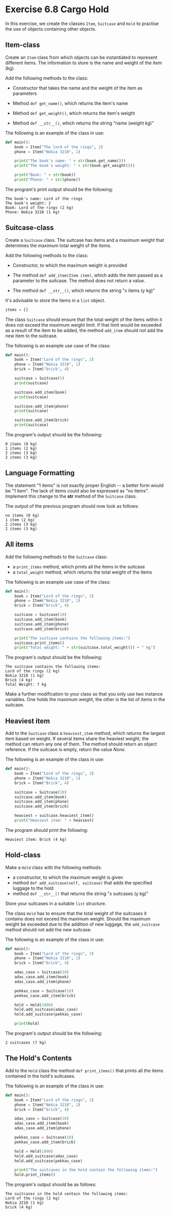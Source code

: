 # Exercise 6.8 Cargo Hold

In this exercise, we create the classes `Item`, `Suitcase` and `Hold` to practise the use of objects containing other objects.

## Item-class

Create an `Item` class from which objects can be instantiated to represent different items. The information to store is the name and weight of the item (kg).

Add the following methods to the class:

- Constructor that takes the name and the weight of the item as parameters

- Method `def get_name()`, which returns the item's name

- Method `def get_weight()`, which returns the item's weight

- Method `def __str__()`, which returns the string "name (weight kg)"

The following is an example of the class in use:

```python
def main():
    book = Item("The lord of the rings", 2)
    phone = Item("Nokia 3210", 1)

    print("The book's name: " + str(book.get_name()))
    print("The book's weight: " + str(book.get_weight()))

    print("Book: " + str(book))
    print("Phone: " + str(phone))
```

The program's print output should be the following:

```plaintext
The book's name: Lord of the rings
The book's weight: 2
Book: Lord of the rings (2 kg)
Phone: Nokia 3210 (1 kg)
```

## Suitcase-class

Create a `Suitcase` class. The suitcase has items and a maximum weight that determines the maximum total weight of the items.

Add the following methods to the class:

- Constructor, to which the maximum weight is provided

- The method `def add_item(Item item)`, which adds the item passed as a parameter to the suitcase. The method does not return a value.

- The method `def __str__()`, which returns the string "x items (y kg)"

It's advisable to store the items in a `list` object.

```python
items = []
```

The class `Suitcase` should ensure that the total weight of the items within it does not exceed the maximum weight limit. If that limit would be exceeded as a result of the item to be added, the method `add_item` should not add the new item to the suitcase.

The following is an example use case of the class:

```python
def main():
    book = Item("Lord of the rings", 2)
    phone = Item("Nokia 3210", 1)
    brick = Item("brick", 4)

    suitcase = Suitcase(5)
    print(suitcase)

    suitcase.add_item(book)
    print(suitcase)

    suitcase.add_item(phone)
    print(suitcase)

    suitcase.add_item(brick)
    print(suitcase)
```

The program's output should be the following:

```plaintext
0 items (0 kg)
1 items (2 kg)
2 items (3 kg)
2 items (3 kg)
```

## Language Formatting

The statement "1 items" is not exactly proper English -- a better form would be "1 item". The lack of items could also be expressed as "no items". Implement this change to the __str__ method of the `Suitcase` class.

The output of the previous program should now look as follows:

```plaintext
no items (0 kg)
1 item (2 kg)
2 items (3 kg)
2 items (3 kg)
```

## All items

Add the following methods to the `Suitcase` class:

- a `print_items` method, which prints all the items in the suitcase
- a `total_weight` method, which returns the total weight of the items

The following is an example use case of the class:

```python
def main():
    book = Item("Lord of the rings", 2)
    phone = Item("Nokia 3210", 1)
    brick = Item("brick", 4)

    suitcase = Suitcase(10)
    suitcase.add_item(book)
    suitcase.add_item(phone)
    suitcase.add_item(brick)

    print("The suitcase contains the following items:")
    suitcase.print_items()
    print("Total weight: " + str(suitcase.total_weight()) + " kg")
```

The program's output should be the following:

```plaintext
The suitcase contains the following items:
Lord of the rings (2 kg)
Nokia 3210 (1 kg)
Brick (4 kg)
Total Weight: 7 kg
```

Make a further modification to your class so that you only use two instance variables. One holds the maximum weight, the other is the list of items in the suitcase.

## Heaviest item

Add to the `Suitcase` class a `heaviest_item` method, which returns the largest item based on weight. If several items share the heaviest weight, the method can return any one of them. The method should return an object reference. If the suitcase is empty, return the value *None*.

The following is an example of the class in use:

```python
def main():
    book = Item("Lord of the rings", 2)
    phone = Item("Nokia 3210", 1)
    brick = Item("Brick", 4)

    suitcase = Suitcase(10)
    suitcase.add_item(book)
    suitcase.add_item(phone)
    suitcase.add_item(brick)

    heaviest = suitcase.heaviest_item()
    print("Heaviest item: " + heaviest)
```

The program should print the following:

```plaintext
Heaviest item: Brick (4 kg)
```

## Hold-class

Make a `Hold` class with the following methods:

- a constructor, to which the maximum weight is given
- method `def add_suitcase(self, suitcase)` that adds the specified luggage to the hold
- method `def __str__()` that returns the string "x suitcases (y kg)"

Store your suitcases in a suitable `list` structure.

The class `Hold` has to ensure that the total weight of the suitcases it contains does not exceed the maximum weight. Should the maximum weight be exceeded due to the addition of new luggage, the `add_suitcase` method should not add the new suitcase.

The following is an example of the class in use:

```python
def main():
    book = Item("Lord of the rings", 2)
    phone = Item("Nokia 3210", 1)
    brick = Item("brick", 4)

    adas_case = Suitcase(10)
    adas_case.add_item(book)
    adas_case.add_item(phone)

    pekkas_case = Suitcase(10)
    pekkas_case.add_item(brick)

    hold = Hold(1000)
    hold.add_suitcase(adas_case)
    hold.add_suitcase(pekkas_case)

    print(hold)
```

The program's output should be the following:

```plaintext
2 suitcases (7 kg)
```

## The Hold's Contents

Add to the `Hold` class the method `def print_items()` that prints all the items contained in the hold's suitcases.

The following is an example of the class in use:

```python
def main():
    book = Item("Lord of the rings", 2)
    phone = Item("Nokia 3210", 1)
    brick = Item("brick", 4)

    adas_case = Suitcase(10)
    adas_case.add_item(book)
    adas_case.add_item(phone)

    pekkas_case = Suitcase(10)
    pekkas_case.add_item(brick)

    hold = Hold(1000)
    hold.add_suitcase(adas_case)
    hold.add_suitcase(pekkas_case)

    print("The suitcases in the hold contain the following items:")
    hold.print_items()
```

The program's output should be as follows:

```plaintext
The suitcases in the hold contain the following items:
Lord of the rings (2 kg)
Nokia 3210 (1 kg)
brick (4 kg)
```
